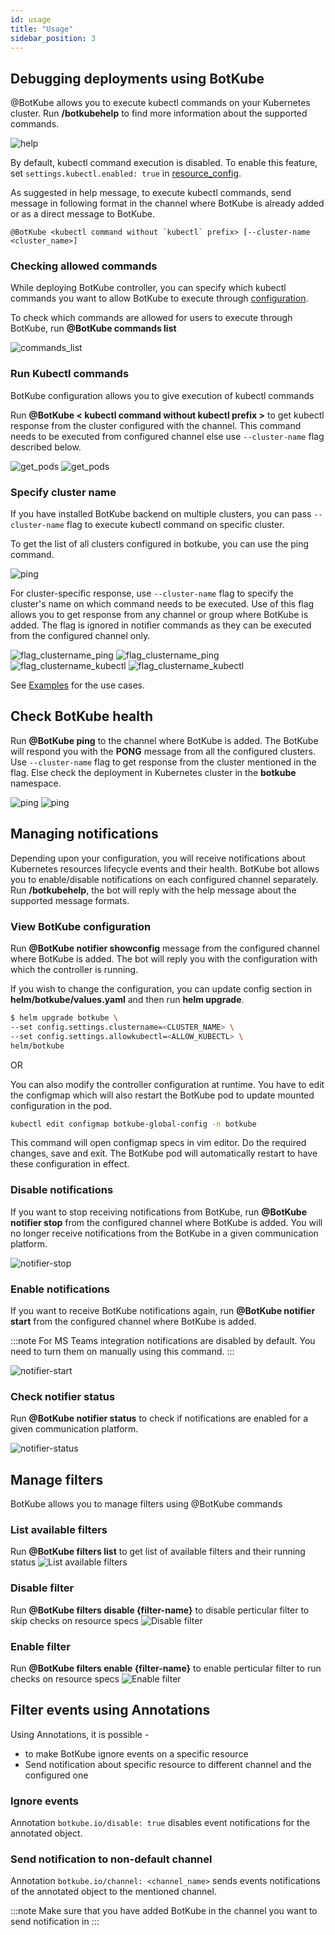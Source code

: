 ```yaml
---
id: usage
title: "Usage"
sidebar_position: 3
---
```


## Debugging deployments using BotKube

@BotKube allows you to execute kubectl commands on your Kubernetes cluster.
Run **/botkubehelp** to find more information about the supported commands.


![help](assets/help.png)

By default, kubectl command execution is disabled. To enable this feature, set `settings.kubectl.enabled: true` in <a href="../configuration/#resource-config-yaml-syntax">resource_config</a>.

As suggested in help message, to execute kubectl commands, send message in following format in the channel where BotKube is already added or as a direct message to BotKube.
```
@BotKube <kubectl command without `kubectl` prefix> [--cluster-name <cluster_name>]
```

### Checking allowed commands

While deploying BotKube controller, you can specify which kubectl commands you want to allow BotKube to execute through <a href="../configuration">configuration</a>.

To check which commands are allowed for users to execute through BotKube, run **@BotKube commands list**

![commands_list](assets/commands_list.png)

### Run Kubectl commands

BotKube configuration allows you to give execution of kubectl commands

Run **@BotKube < kubectl command without kubectl prefix >** to get kubectl response from the cluster configured with the channel.
This command needs to be executed from configured channel else use `--cluster-name` flag described below.

![get_pods](assets/get_namespaces.png)
![get_pods](assets/mm_get_ns.png)

### Specify cluster name
If you have installed BotKube backend on multiple clusters, you can pass `--cluster-name` flag to execute kubectl command on specific cluster.

To get the list of all clusters configured in botkube, you can use the ping command.

![ping](assets/ping.png)

For cluster-specific response,
use `--cluster-name` flag to specify the cluster's name on which command needs to be executed.
Use of this flag allows you to get response from any channel or group where BotKube is added.
The flag is ignored in notifier commands as they can be executed from the configured channel only.

![flag_clustername_ping](assets/flag_clustername_ping.png)
![flag_clustername_ping](assets/mm_flag_clustername_ping.png)
![flag_clustername_kubectl](assets/flag_clustername_kubectl.png)
![flag_clustername_kubectl](assets/mm_flag_clustername_kubectl.png)

See [Examples](../examples/#h-examples) for the use cases.

## Check BotKube health

Run **@BotKube ping** to the channel where BotKube is added. The BotKube will respond you with the **PONG** message from all the configured clusters. Use `--cluster-name` flag to get response from the cluster mentioned in the flag. Else check the deployment in Kubernetes cluster in the **botkube** namespace.

![ping](assets/ping.png)
![ping](assets/mm_ping.png)

## Managing notifications

Depending upon your configuration, you will receive notifications about Kubernetes resources lifecycle events and their health.
BotKube bot allows you to enable/disable notifications on each configured channel separately. Run **/botkubehelp**, the bot will reply with the help message about the supported message formats.

### View BotKube configuration

Run **@BotKube notifier showconfig** message from the configured channel where BotKube is added. The bot will reply you with the configuration with which the controller is running.

If you wish to change the configuration, you can update config section in **helm/botkube/values.yaml** and then run **helm upgrade**.

```bash
$ helm upgrade botkube \
--set config.settings.clustername=<CLUSTER_NAME> \
--set config.settings.allowkubectl=<ALLOW_KUBECTL> \
helm/botkube
```
OR

You can also modify the controller configuration at runtime. You have to edit the configmap which will also restart the BotKube pod to update mounted configuration in the pod.

```bash
kubectl edit configmap botkube-global-config -n botkube
```

This command will open configmap specs in vim editor. Do the required changes, save and exit. The BotKube pod will automatically restart to have these configuration in effect.

### Disable notifications

If you want to stop receiving notifications from BotKube, run **@BotKube notifier stop** from the configured channel where BotKube is added. You will no longer receive notifications from the BotKube in a given communication platform.

![notifier-stop](assets/notifier-stop.png)

### Enable notifications

If you want to receive BotKube notifications again, run **@BotKube notifier start** from the configured channel where BotKube is added.

:::note
For MS Teams integration notifications are disabled by default. You need to turn them on manually using this command.
:::

![notifier-start](assets/notifier-start.png)

### Check notifier status

Run **@BotKube notifier status** to check if notifications are enabled for a given communication platform.

![notifier-status](assets/notifier-status.png)

## Manage filters

BotKube allows you to manage filters using @BotKube commands

### List available filters

Run **@BotKube filters list** to get list of available filters and their running status
![List available filters](assets/filters_list.png)

### Disable filter

Run **@BotKube filters disable {filter-name}** to disable perticular filter to skip checks on resource specs
![Disable filter](assets/filters_disable.png)

### Enable filter

Run **@BotKube filters enable {filter-name}** to enable perticular filter to run checks on resource specs
![Enable filter](assets/filters_enable.png)

## Filter events using Annotations

Using Annotations, it is possible -

- to make BotKube ignore events on a specific resource
- Send notification about specific resource to different channel and the configured one

### Ignore events

Annotation `botkube.io/disable: true` disables event notifications for the annotated object.

### Send notification to non-default channel

Annotation `botkube.io/channel: <channel_name>` sends events notifications of the annotated object to the mentioned channel.

:::note
Make sure that you have added BotKube in the channel you want to send notification in
:::
